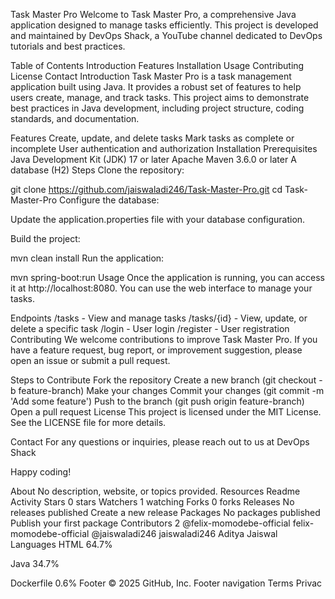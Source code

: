 Task Master Pro
Welcome to Task Master Pro, a comprehensive Java application designed to manage tasks efficiently. This project is developed and maintained by DevOps Shack, a YouTube channel dedicated to DevOps tutorials and best practices.

Table of Contents
Introduction
Features
Installation
Usage
Contributing
License
Contact
Introduction
Task Master Pro is a task management application built using Java. It provides a robust set of features to help users create, manage, and track tasks. This project aims to demonstrate best practices in Java development, including project structure, coding standards, and documentation.

Features
Create, update, and delete tasks
Mark tasks as complete or incomplete
User authentication and authorization
Installation
Prerequisites
Java Development Kit (JDK) 17 or later
Apache Maven 3.6.0 or later
A database (H2)
Steps
Clone the repository:

git clone https://github.com/jaiswaladi246/Task-Master-Pro.git
cd Task-Master-Pro
Configure the database:

Update the application.properties file with your database configuration.

Build the project:

mvn clean install
Run the application:

mvn spring-boot:run
Usage
Once the application is running, you can access it at http://localhost:8080. You can use the web interface to manage your tasks.

Endpoints
/tasks - View and manage tasks
/tasks/{id} - View, update, or delete a specific task
/login - User login
/register - User registration
Contributing
We welcome contributions to improve Task Master Pro. If you have a feature request, bug report, or improvement suggestion, please open an issue or submit a pull request.

Steps to Contribute
Fork the repository
Create a new branch (git checkout -b feature-branch)
Make your changes
Commit your changes (git commit -m 'Add some feature')
Push to the branch (git push origin feature-branch)
Open a pull request
License
This project is licensed under the MIT License. See the LICENSE file for more details.

Contact
For any questions or inquiries, please reach out to us at DevOps Shack

Happy coding!

About
No description, website, or topics provided.
Resources
 Readme
 Activity
Stars
 0 stars
Watchers
 1 watching
Forks
 0 forks
Releases
No releases published
Create a new release
Packages
No packages published
Publish your first package
Contributors
2
@felix-momodebe-official
felix-momodebe-official
@jaiswaladi246
jaiswaladi246 Aditya Jaiswal
Languages
HTML
64.7%
 
Java
34.7%
 
Dockerfile
0.6%
Footer
© 2025 GitHub, Inc.
Footer navigation
Terms
Privac
